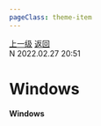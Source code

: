 ```yaml
---
pageClass: theme-item
---
```

<div class="extend-header">
    <div class="info">
        <div class="record">
            <a class="back" href="./">上一级</a>
            <a class="back" href="./">返回</a>
        </div>        
        <div class="mini">
            <span>N 2022.02.27 20:51</span>
        </div>
    </div>
    <div class="content"></div>
</div>
<div class="content-header">
<h1>Windows</h1><strong>Windows</strong>
</div>
<div class="static-content">



</div>